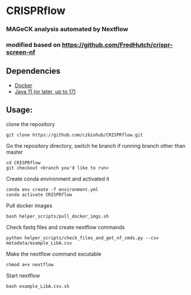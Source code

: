 # CRISPRflow
### MAGeCK analysis automated by Nextflow
### modified based on https://github.com/FredHutch/crispr-screen-nf

## Dependencies
- [Docker](https://docs.docker.com/get-docker/)
- [Java 11 (or later, up to 17)](https://www.oracle.com/java/technologies/downloads/)

## Usage: 
clone the repository
```
git clone https://github.com/czbiohub/CRISPRflow.git
```
Go the repository directory, switch he branch if running branch other than master
```
cd CRISPRflow
git checkout <branch you'd like to run>
```
Create conda environment and activated it
```
conda env create -f environment.yml
conda activate CRISPRflow
```
Pull docker images
```
bash helper_scripts/pull_docker_imgs.sh
```
Check fastq files and create nextflow commands
```
python helper_scripts/check_files_and_get_nf_cmds.py --csv metadata/example_LibA.csv
```
Make the nextflow command excutable
```
chmod a+x nextflow
```
Start nextflow
```
bash example_LibA.csv.sh
```
